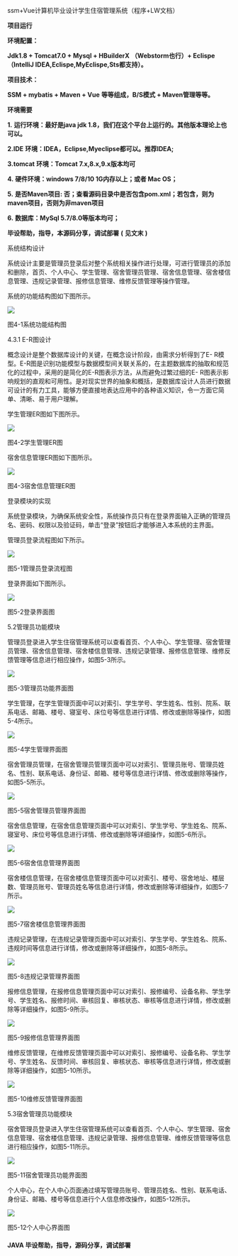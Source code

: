 ssm+Vue计算机毕业设计学生住宿管理系统（程序+LW文档）

**项目运行**

**环境配置：**

**Jdk1.8 + Tomcat7.0 + Mysql + HBuilderX** **（Webstorm也行）+ Eclispe（IntelliJ
IDEA,Eclispe,MyEclispe,Sts都支持）。**

**项目技术：**

**SSM + mybatis + Maven + Vue** **等等组成，B/S模式 + Maven管理等等。**

**环境需要**

**1.** **运行环境：最好是java jdk 1.8，我们在这个平台上运行的。其他版本理论上也可以。**

**2.IDE** **环境：IDEA，Eclipse,Myeclipse都可以。推荐IDEA;**

**3.tomcat** **环境：Tomcat 7.x,8.x,9.x版本均可**

**4.** **硬件环境：windows 7/8/10 1G内存以上；或者 Mac OS；**

**5.** **是否Maven项目: 否；查看源码目录中是否包含pom.xml；若包含，则为maven项目，否则为非maven项目**

**6.** **数据库：MySql 5.7/8.0等版本均可；**

**毕设帮助，指导，本源码分享，调试部署** **(** **见文末** **)**

系统结构设计

系统设计主要是管理员登录后对整个系统相关操作进行处理，可进行管理员的添加和删除，首页、个人中心、学生管理、宿舍管理员管理、宿舍信息管理、宿舍楼信息管理、违规记录管理、报修信息管理、维修反馈管理等操作管理。

系统的功能结构图如下图所示。

![](./res/3cc84b3455174314af758457c2ec41cb.png)

图4-1系统功能结构图

4.3.1 E-R图设计

概念设计是整个数据库设计的关键，在概念设计阶段，由需求分析得到了E-
R模型。E-R图是识别功能模型与数据模型间关联关系的，在主题数据库的抽取和规范化的过程中，采用的是简化的E-R图表示方法，从而避免过繁过细的E-
R图表示影响规划的直观和可用性。是对现实世界的抽象和概括，是数据库设计人员进行数据可设计的有力工具，能够方便直接地表达应用中的各种语义知识，令一方面它简单、清晰、易于用户理解。

学生管理ER图如下图所示。

![](./res/341e338b1ffe457b812477d2bc23aad0.png)

图4-2学生管理ER图

宿舍信息管理ER图如下图所示。

![](./res/224f3ae6b72e4086b78483d3b98e701a.png)

图4-3宿舍信息管理ER图

登录模块的实现

系统登录模块，为确保系统安全性，系统操作员只有在登录界面输入正确的管理员名、密码、权限以及验证码，单击“登录”按钮后才能够进入本系统的主界面。

管理员登录流程图如下所示。

![](./res/34a0c3bd4f9c44ae818aed8421dcaab5.png)

图5-1管理员登录流程图

登录界面如下图所示。

![](./res/27f5b05b518d4e0696aeeed69dc3c539.png)

图5-2登录界面图

5.2管理员功能模块

管理员登录进入学生住宿管理系统可以查看首页、个人中心、学生管理、宿舍管理员管理、宿舍信息管理、宿舍楼信息管理、违规记录管理、报修信息管理、维修反馈管理等信息进行相应操作，如图5-3所示。

![](./res/92ab8d00bc424300ac9cf052780d46d4.png)

图5-3管理员功能界面图

学生管理，在学生管理页面中可以对索引、学生学号、学生姓名、性别、院系、联系电话、邮箱、楼号、寝室号、床位号等信息进行详情、修改或删除等操作，如图5-4所示。

![](./res/162b875f76f64d4b94fde8b7206ca2af.png)

图5-4学生管理界面图

宿舍管理员管理，在宿舍管理员管理页面中可以对索引、管理员账号、管理员姓名、性别、联系电话、身份证、邮箱、楼号等信息进行详情、修改或删除等操作，如图5-5所示。

![](./res/0d007bdfd216471988bce98fb35cc610.png)

图5-5宿舍管理员管理界面图

宿舍信息管理，在宿舍信息管理页面中可以对索引、学生学号、学生姓名、院系、寝室号、床位号等信息进行详情、修改或删除等详细操作，如图5-6所示。

![](./res/c05387f4ef5c4f3694cb50a5be7bcd75.png)

图5-6宿舍信息管理界面图

宿舍楼信息管理，在宿舍楼信息管理页面中可以对索引、楼号、宿舍地址、楼层数、管理员账号、管理员姓名等信息进行详情，修改或删除等详细操作，如图5-7所示。

![](./res/7c86d1558b3743149977ad4b62b95214.png)

图5-7宿舍楼信息管理界面图

违规记录管理，在违规记录管理页面中可以对索引、学生学号、学生姓名、院系、违规时间等信息进行详情，修改或删除等详细操作，如图5-8所示。

![](./res/219ba3cfb37642438a3ef50b42ebda28.png)

图5-8违规记录管理界面图

报修信息管理，在报修信息管理页面中可以对索引、报修编号、设备名称、学生学号、学生姓名、报修时间、审核回复、审核状态、审核等信息进行详情，修改或删除等详细操作，如图5-9所示。

![](./res/b296573f3fbc4ceeb4d8ee92f2937102.png)

图5-9报修信息管理界面图

维修反馈管理，在维修反馈管理页面中可以对索引、报修编号、设备名称、学生学号、学生姓名、反馈时间、审核回复、审核状态、审核等信息进行详情，修改或删除等详细操作，如图5-10所示。

![](./res/7d065ef0bf704f8b8672192a04c7ff32.png)

图5-10维修反馈管理界面图

5.3宿舍管理员功能模块

宿舍管理员登录进入学生住宿管理系统可以查看首页、个人中心、学生管理、宿舍信息管理、宿舍楼信息管理、违规记录管理、报修信息管理、维修反馈管理等信息进行相应操作，如图5-11所示。

![](./res/0f785a2c4b094059a7a79cf041a8e19a.png)

图5-11宿舍管理员功能界面图

个人中心，在个人中心页面通过填写管理员账号、管理员姓名、性别、联系电话、身份证、邮箱、楼号等信息进行个人信息修改操作，如图5-12所示。

![](./res/ea0a27ff03a04012ad8e2d15410be683.png)

图5-12个人中心界面图

#### **JAVA** **毕设帮助，指导，源码分享，调试部署**

